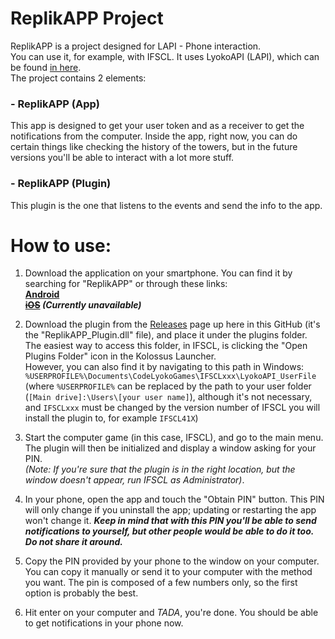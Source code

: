 ReplikAPP Project
======
ReplikAPP is a project designed for LAPI - Phone interaction.\
You can use it, for example, with IFSCL. It uses LyokoAPI (LAPI), which can be found [in here](https://github.com/LyokoAPI/LyokoAPI "LAPI's GitHub").\
The project contains 2 elements:

### - ReplikAPP (App)
This app is designed to get your user token and as a receiver to get the notifications from the computer.
Inside the app, right now, you can do certain things like checking the history of the towers, but in the future versions you'll be able to interact with a lot more stuff.

### - ReplikAPP (Plugin)
This plugin is the one that listens to the events and send the info to the app.


How to use:
======
1. Download the application on your smartphone. You can find it by searching for "ReplikAPP" or through these links:<br>
**[Android](https://play.google.com/store/apps/details?id=com.karuzohikari.lyokoapp)**<br>
**~~[iOS](https://apps.apple.com/app/replikapp/id1495977213)~~ *(Currently unavailable)***

2. Download the plugin from the [Releases](https://github.com/KaruzoHikari/ReplikAPP/releases/latest) page up here in this GitHub (it's the "ReplikAPP_Plugin.dll" file), and place it under the plugins folder. The easiest way to access this folder, in IFSCL, is clicking the "Open Plugins Folder" icon in the Kolossus Launcher.<br>
However, you can also find it by navigating to this path in Windows:<br>
```%USERPROFILE%\Documents\CodeLyokoGames\IFSCLxxx\LyokoAPI_UserFile```
(where ```%USERPROFILE%``` can be replaced by the path to your user folder (```[Main drive]:\Users\[your user name]```), although it's not necessary, and ```IFSCLxxx``` must be changed by the version number of IFSCL you will install the plugin to, for example ```IFSCL41X```)

3. Start the computer game (in this case, IFSCL), and go to the main menu. The plugin will then be initialized and display a window asking for your PIN.\
*(Note: If you're sure that the plugin is in the right location, but the window doesn't appear, run IFSCL as Administrator)*.

4. In your phone, open the app and touch the "Obtain PIN" button. This PIN will only change if you uninstall the app; updating or restarting the app won't change it. ***Keep in mind that with this PIN you'll be able to send notifications to yourself, but other people would be able to do it too. Do not share it around.***

5. Copy the PIN provided by your phone to the window on your computer. You can copy it manually or send it to your computer with the method you want. The pin is composed of a few numbers only, so the first option is probably the best.

6. Hit enter on your computer and *TADA*, you're done. You should be able to get notifications in your phone now.
